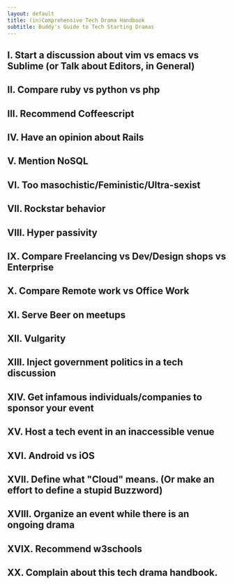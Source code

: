 ```yaml
---
layout: default
title: (in)Comprehensive Tech Drama Handbook
subtitle: Buddy's Guide to Tech Starting Dramas
---
```


## I. Start a discussion about vim vs emacs vs Sublime (or Talk about Editors, in General)

## II. Compare ruby vs python vs php

## III. Recommend Coffeescript

## IV. Have an opinion about Rails

## V. Mention NoSQL

## VI. Too masochistic/Feministic/Ultra-sexist

## VII. Rockstar behavior

## VIII. Hyper passivity

## IX. Compare Freelancing vs Dev/Design shops vs Enterprise

## X. Compare Remote work vs Office Work

## XI. Serve Beer on meetups

## XII. Vulgarity

## XIII. Inject government politics in a tech discussion

## XIV. Get infamous individuals/companies to sponsor your event

## XV. Host a tech event in an inaccessible venue

## XVI. Android vs iOS

## XVII. Define what "Cloud" means. (Or make an effort to define a stupid Buzzword)

## XVIII. Organize an event while there is an ongoing drama

## XVIX. Recommend w3schools

## XX. Complain about this tech drama handbook.
